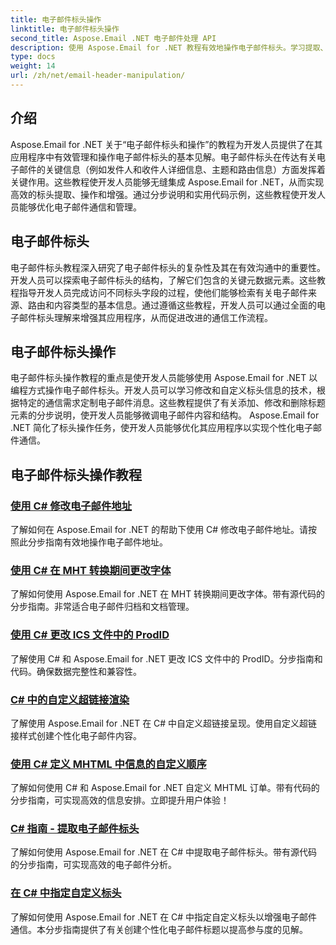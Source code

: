 ```yaml
---
title: 电子邮件标头操作
linktitle: 电子邮件标头操作
second_title: Aspose.Email .NET 电子邮件处理 API
description: 使用 Aspose.Email for .NET 教程有效地操作电子邮件标头。学习提取、修改和个性化标题以增强沟通。
type: docs
weight: 14
url: /zh/net/email-header-manipulation/
---
```


## 介绍

Aspose.Email for .NET 关于“电子邮件标头和操作”的教程为开发人员提供了在其应用程序中有效管理和操作电子邮件标头的基本见解。电子邮件标头在传达有关电子邮件的关键信息（例如发件人和收件人详细信息、主题和路由信息）方面发挥着关键作用。这些教程使开发人员能够无缝集成 Aspose.Email for .NET，从而实现高效的标头提取、操作和增强。通过分步说明和实用代码示例，这些教程使开发人员能够优化电子邮件通信和管理。

## 电子邮件标头

电子邮件标头教程深入研究了电子邮件标头的复杂性及其在有效沟通中的重要性。开发人员可以探索电子邮件标头的结构，了解它们包含的关键元数据元素。这些教程指导开发人员完成访问不同标头字段的过程，使他们能够检索有关电子邮件来源、路由和内容类型的基本信息。通过遵循这些教程，开发人员可以通过全面的电子邮件标头理解来增强其应用程序，从而促进改进的通信工作流程。

## 电子邮件标头操作

电子邮件标头操作教程的重点是使开发人员能够使用 Aspose.Email for .NET 以编程方式操作电子邮件标头。开发人员可以学习修改和自定义标头信息的技术，根据特定的通信需求定制电子邮件消息。这些教程提供了有关添加、修改和删除标题元素的分步说明，使开发人员能够微调电子邮件内容和结构。 Aspose.Email for .NET 简化了标头操作任务，使开发人员能够优化其应用程序以实现个性化电子邮件通信。

## 电子邮件标头操作教程
### [使用 C# 修改电子邮件地址](./modifying-email-addresses-with-csharp/)
了解如何在 Aspose.Email for .NET 的帮助下使用 C# 修改电子邮件地址。请按照此分步指南有效地操作电子邮件地址。
### [使用 C# 在 MHT 转换期间更改字体](./changing-fonts-during-mht-conversion-using-csharp/)
了解如何使用 Aspose.Email for .NET 在 MHT 转换期间更改字体。带有源代码的分步指南。非常适合电子邮件归档和文档管理。
### [使用 C# 更改 ICS 文件中的 ProdID](./altering-prodid-in-ics-files-with-csharp/)
了解使用 C# 和 Aspose.Email for .NET 更改 ICS 文件中的 ProdID。分步指南和代码。确保数据完整性和兼容性。 
### [ C# 中的自定义超链接渲染](./custom-hyperlink-rendering-in-csharp/)
了解使用 Aspose.Email for .NET 在 C# 中自定义超链接呈现。使用自定义超链接样式创建个性化电子邮件内容。
### [使用 C# 定义 MHTML 中信息的自定义顺序](./defining-custom-order-of-information-in-mhtml-with-csharp/)
了解如何使用 C# 和 Aspose.Email for .NET 自定义 MHTML 订单。带有代码的分步指南，可实现高效的信息安排。立即提升用户体验！
### [C# 指南 - 提取电子邮件标头](./csharp-guide-extracting-email-headers/)
了解如何使用 Aspose.Email for .NET 在 C# 中提取电子邮件标头。带有源代码的分步指南，可实现高效的电子邮件分析。 
### [在 C# 中指定自定义标头](./specifying-custom-headers-in-csharp/)
了解如何使用 Aspose.Email for .NET 在 C# 中指定自定义标头以增强电子邮件通信。本分步指南提供了有关创建个性化电子邮件标题以提高参与度的见解。